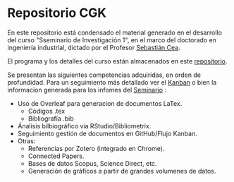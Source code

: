 # Repositorio CGK

En este repositorio está condensado el material generado en el desarrollo del curso "Sseminario de Investigación 1", en el marco del doctorado en ingeniería industrial, dictado por el Profesor [Sebastián Cea](https://github.com/sebacea/).

El programa y los detalles del curso están almacenados en este [repositorio](https://github.com/ei2/phdseminar).

Se presentan las siguientes competencias adquiridas, en orden de profundidad. Para un seguimiento más detallado ver el [Kanban](https://github.com/Crisgkett/PUCV_EII_PHD_Seminario_1/projects/1) o bien la informacion generada para los infomes del [Seminario](https://github.com/Crisgkett/PUCV_EII_PHD_Seminario_1/Seminario) :
- Uso de Overleaf para generacion de documentos LaTex.
  - Códigos .tex
  - Bibliografía .bib
- Ánalisis bilbiográfico via RStudio/Bibliometrix.
- Seguimiento gestión de documentos en GitHub/Flujo Kanban.
- Otras:
  - Referencias por Zotero (integrado en Chrome).
  - Connected Papers.
  - Bases de datos Scopus, Science Direct, etc.
  - Generación de gráficos a partir de grandes volumenes de datos.


